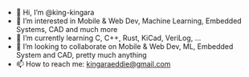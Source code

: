 - 👋 Hi, I’m @king-kingara
- 👀 I’m interested in Mobile & Web Dev, Machine Learning, Embedded Systems, CAD and much more 
- 🌱 I’m currently learning C, C++, Rust, KiCad, VeriLog, ...
- 💞️ I’m looking to collaborate on Mobile & Web Dev, ML, Embedded System and CAD, pretty much anything
- 📫 How to reach me: kingaraeddie@gmail.com

<!---
king-kingara/king-kingara is a ✨ special ✨ repository because its `README.md` (this file) appears on your GitHub profile.
You can click the Preview link to take a look at your changes.
--->
